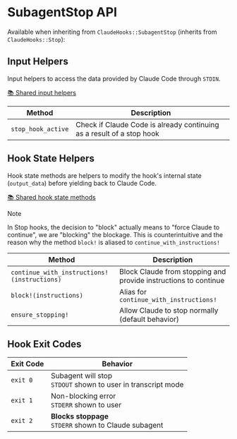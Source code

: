 # SubagentStop API

Available when inheriting from `ClaudeHooks::SubagentStop` (inherits from `ClaudeHooks::Stop`):

## Input Helpers
Input helpers to access the data provided by Claude Code through `STDIN`.

[📚 Shared input helpers](COMMON.md#input-helpers)

| Method | Description |
|--------|-------------|
| `stop_hook_active` | Check if Claude Code is already continuing as a result of a stop hook |

## Hook State Helpers
Hook state methods are helpers to modify the hook's internal state (`output_data`) before yielding back to Claude Code.

[📚 Shared hook state methods](COMMON.md#hook-state-methods)

> [!NOTE] 
> In Stop hooks, the decision to "block" actually means to "force Claude to continue", we are "blocking" the blockage. 
> This is counterintuitive and the reason why the method `block!` is aliased to `continue_with_instructions!`

| Method | Description |
|--------|-------------|
| `continue_with_instructions!(instructions)` | Block Claude from stopping and provide instructions to continue |
| `block!(instructions)` | Alias for `continue_with_instructions!` |
| `ensure_stopping!` | Allow Claude to stop normally (default behavior) |

## Hook Exit Codes

| Exit Code | Behavior |
|-----------|----------|
| `exit 0` | Subagent will stop<br/>`STDOUT` shown to user in transcript mode |
| `exit 1` | Non-blocking error<br/>`STDERR` shown to user |
| `exit 2` | **Blocks stoppage**<br/>`STDERR` shown to Claude subagent |